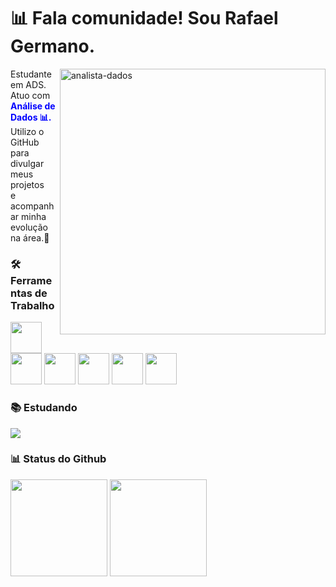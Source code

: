#  📊 Fala comunidade! Sou Rafael Germano.

<img src="https://media.giphy.com/media/v1.Y2lkPTc5MGI3NjExcW0xY3J6eGJ1a2V4dWx4b2VlY3VqY2RlZzZ2eGJjM2R6dWZ6eCZlcD12MV9pbnRlcm5hbF9naWZfYnlfaWQmY3Q9Zw/qgQUggAC3Pfv687qPC/giphy.gif" alt="analista-dados" min-width="425px" max-width="425px" width="425px" align="right">

<p align="left">Estudante em ADS. Atuo com <strong style="color:BLUE;">Análise de Dados 📊.</strong> <br> Utilizo o GitHub para divulgar meus projetos <br>e acompanhar minha evolução na área.🚀</p>


### 🛠️ Ferramentas de Trabalho
  
<p>
  <img src="https://cdn.jsdelivr.net/gh/devicons/devicon/icons/python/python-original.svg" width="50" />
        <img src="https://cdn.jsdelivr.net/gh/devicons/devicon/icons/pandas/pandas-original.svg" width="50" />
          <img src="https://cdn.jsdelivr.net/gh/devicons/devicon/icons/numpy/numpy-original.svg" width="50" />
          <img src="https://upload.wikimedia.org/wikipedia/commons/c/cf/New_Power_BI_Logo.svg" width="50" />
          <img src="https://cdn.jsdelivr.net/gh/devicons/devicon/icons/javascript/javascript-original.svg" width="50" />
          <img src="https://cdn.jsdelivr.net/gh/devicons/devicon/icons/git/git-original.svg" width="50" />
</p>


  
### 📚 Estudando

<a href="https://skillicons.dev">
  <img src="https://skillicons.dev/icons?i=django,flask,postgres" />
</a>



### 📊 Status do Github

<div>
  <img loading="lazy" height="155em" src="https://github-readme-stats.vercel.app/api?username=RafaelGermano05&show_icons=true&theme=tokyonight&rank_icon=github&hide=issues">
  <img loading="lazy" height="155em" src="https://github-readme-stats.vercel.app/api/top-langs/?username=RafaelGermano05&theme=tokyonight&hide_progress=true&show_icons=true">
</div>
